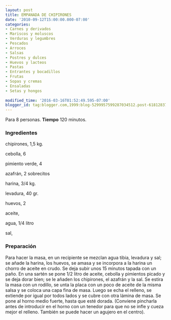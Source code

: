 ```yaml
---
layout: post
title: EMPANADA DE CHIPIRONES
date: '2010-09-12T15:00:00.000-07:00'
categories:
- Carnes y derivados
- Mariscos y moluscos
- Verduras y legumbres
- Pescados
- Arroces
- Salsas
- Postres y dulces
- Huevos y lacteos
- Pastas
- Entrantes y bocadillos
- Frutas
- Sopas y cremas
- Ensaladas
- Setas y hongos
 
modified_time: '2016-03-16T01:52:49.595-07:00'
blogger_id: tag:blogger.com,1999:blog-5299957599287034512.post-6181283732224400073
---
```


Para 8 personas.
<b>Tiempo</b> 120 minutos.

<h3>Ingredientes</h3>

chipirones, 1,5 kg.

cebolla, 6

pimiento verde, 4

azafrán, 2 sobrecitos

harina, 3/4 kg.

levadura, 40 gr.

huevos, 2

aceite,

agua, 1/4 litro

sal,

<h3>Preparación</h3>

Para hacer la masa, en un recipiente se mezclan agua tibia, levadura y sal; se añade la harina, los huevos, se amasa y se incorpora a la harina un chorro de aceite en crudo. Se deja subir unos 15 minutos tapada con un paño. En una sartén se pone 1/2 litro de aceite, cebolla y pimientos picado y se deja dorar bien; se le añaden los chipirones, el azafrán y la sal. Se estira la masa con un rodillo, se unta la placa con un poco de aceite de la misma salsa y se coloca una capa fina de masa. Luego se echa el relleno, se extiende por igual por todos lados y se cubre con otra lámina de masa. Se pone al horno medio fuerte, hasta que esté dorada. (Conviene pincharla antes de introducir en el horno con un tenedor para que no se infle y cueza mejor el relleno. También se puede hacer un agujero en el centro).

